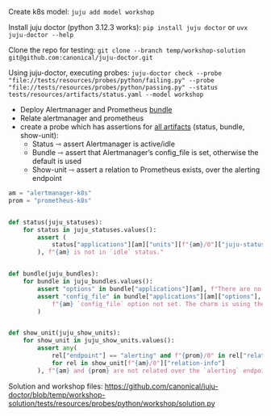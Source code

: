 Create k8s model:
`juju add model workshop`

Install juju doctor (python 3.12.3 works):
`pip install juju doctor`
or
`uvx juju-doctor --help`

Clone the repo for testing:
`git clone --branch temp/workshop-solution git@github.com:canonical/juju-doctor.git`

Using juju-doctor, executing probes:
`juju-doctor check --probe "file://tests/resources/probes/python/failing.py" --probe "file://tests/resources/probes/python/passing.py" --status tests/resources/artifacts/status.yaml --model workshop`

- Deploy Alertmanager and Prometheus [bundle](https://github.com/canonical/juju-doctor/blob/temp/workshop-solution/tests/resources/artifacts/workshop/bundle.yaml)
- Relate alertmanager and prometheus
- create a probe which has assertions for [all artifacts](https://github.com/canonical/juju-doctor/tree/temp/workshop-solution/tests/resources/artifacts/workshop) (status, bundle, show-unit):
	- Status ⇾ assert Alertmanager is active/idle
	- Bundle ⇾ assert that Alertmanager’s config_file is set, otherwise the default is used
	- Show-unit ⇾ assert a relation to Prometheus exists, over the alerting endpoint
```py
am = "alertmanager-k8s"
prom = "prometheus-k8s"


def status(juju_statuses):
    for status in juju_statuses.values():
        assert (
            status["applications"][am]["units"][f"{am}/0"]["juju-status"]["current"] == "idle"
        ), f"{am} is not in `idle` status."


def bundle(juju_bundles):
    for bundle in juju_bundles.values():
        assert "options" in bundle["applications"][am], f"There are no configs set for {am}."
        assert "config_file" in bundle["applications"][am]["options"], (
            f"{am} `config_file` option not set. The charm is using the default config."
        )


def show_unit(juju_show_units):
    for show_unit in juju_show_units.values():
        assert any(
            rel["endpoint"] == "alerting" and f"{prom}/0" in rel["related-units"]
            for rel in show_unit[f"{am}/0"]["relation-info"]
        ), f"{am} and {prom} are not related over the `alerting` endpoint"
```

Solution and workshop files: https://github.com/canonical/juju-doctor/blob/temp/workshop-solution/tests/resources/probes/python/workshop/solution.py